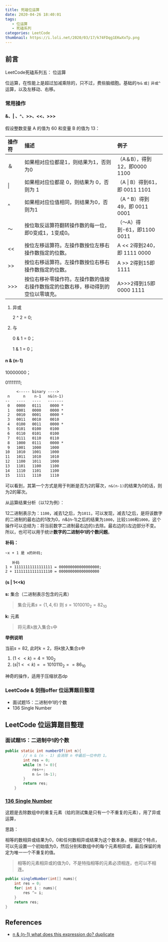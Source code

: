 ```yaml
---
title: 死磕位运算
date: 2020-04-26 18:40:01
tags: 
   - 位运算
   - 死磕系列
categories: LeetCode
thumbnail: https://i.loli.net/2020/03/17/k74FDqg1EKwXxTp.png
---
```




## 前言

LeetCode死磕系列五： 位运算

位运算，在性能上是超过加减乘除的，只不过，费些脑细胞。基础的`与&` `或|` `异或^` 运算，以及左移动、右移。

<!--more-->



### 常用操作

#### &、| 、^、>>、<<、>>>

假设整数变量 A 的值为 60 和变量 B 的值为 13：

| 操作符 | 描述                                                         | 例子                           |
| :----- | :----------------------------------------------------------- | :----------------------------- |
| ＆     | 如果相对应位都是1，则结果为1，否则为0                        | （A＆B），得到12，即0000 1100  |
| \|     | 如果相对应位都是 0，则结果为 0，否则为 1                     | （A \| B）得到61，即 0011 1101 |
| ^      | 如果相对应位值相同，则结果为0，否则为1                       | （A ^ B）得到49，即 0011 0001  |
| 〜     | 按位取反运算符翻转操作数的每一位，即0变成1，1变成0。         | （〜A）得到-61，即1100 0011    |
| <<     | 按位左移运算符。左操作数按位左移右操作数指定的位数。         | A << 2得到240，即 1111 0000    |
| >>     | 按位右移运算符。左操作数按位右移右操作数指定的位数。         | A >> 2得到15即 1111            |
| >>>    | 按位右移补零操作符。左操作数的值按右操作数指定的位数右移，移动得到的空位以零填充。 | A>>>2得到15即0000 1111         |

1. 异或

   2 ^ 2 = 0;

2. 与

   0 & 1 = 0；

   1 & 1 = 0；

   

#### n & (n-1)

10000000；

01111111;

```tex
     <----- binary ---->
 n      n    n-1   n&(n-1)
--   ----   ----   -------
 0   0000   0111    0000 *
 1   0001   0000    0000 *
 2   0010   0001    0000 *
 3   0011   0010    0010
 4   0100   0011    0000 *
 5   0101   0100    0100
 6   0110   0101    0100
 7   0111   0110    0110
 8   1000   0111    0000 *
 9   1001   1000    1000
10   1010   1001    1000
11   1011   1010    1010
12   1100   1011    1000
13   1101   1100    1100
14   1110   1101    1100
15   1111   1110    1110
```



可以看到，其第一个方式是用于判断是否为2的幂次，`n&(n-1)`的结果为0的话，则为2的幂次。

从运算结果分析（以12为例）：

12二进制表示为：`1100`，减去1之后，为`1011`，可以发现，减去1之后，是将该数字的二进制的最右边的1改为0，n&(n-1)之后的结果为`1000`，比较`1100`和`1000`，这个操作可以总结为：将当前数字二进制最右边的`1`去除。最右边的`1`左边部分不变。所以，也可可以用于统计**数字的二进制中1的个数问题**。



**补码：**

```11java
~x + 1 是 x的补码;

   补码
1 + 11111111111111111 = 000000000000000000;
2 + 11111111111111110 = 000000000000000000
```



#### (s | 1<<k)

**s:** 集合（二进制表示包含的元素）

> 集合元素$s = \{1,4,6\}$ 则 $s = 1010010_{2} = 82_{10}$

**k:** 元素

> 将元素`k`放入集合`s`中

**举例说明**

当前$s=82$, 此时$k=2$，将$k$放入集合$s$中

1. $(1<<k) = 4 = 100_{2}$
2. $(s | 1<< k) == 1010110_{2} == 86_{10}$

神奇的操作，适用于压缩状态dp

### LeetCode & 剑指offer 位运算题目整理

* 面试题15：二进制中1的个数
* 136 Single Number





## LeetCode 位运算题目整理

### 面试题15：二进制中1的个数

```java
public static int numberOf(int n){
        // n & (n - 1) 会消除 n 中最后一位中的 1。
        int res = 0;
        while (n != 0){
            res++;
            n &= (n-1);
        }
        return res;
    }
```



### [136 Single Number](https://leetcode.com/problems/single-number/)

这题是去除数组中的重复元素（给的测试集是只有一个不重复的元素），用了异或运算，

思路：

相等的数相异或结果为0，0和任何数相异或结果为这个数本身。根据这个特点，可以先设置一个初始值为0，然后分别和数组中的每个元素相异或，最后保留的肯定为唯一一个不重复的值。

> 相等的元素相异或的值为0，不是特指相等的元素必须相连，也可以不相连。

```java
public singleNumber(int[] nums){
    int res = 0;
    for( int i : nums){
        res ^= i;
    }
    return res;
}
```



## References

* [n & (n-1) what does this expression do? duplicate](https://stackoverflow.com/questions/4678333/n-n-1-what-does-this-expression-do)